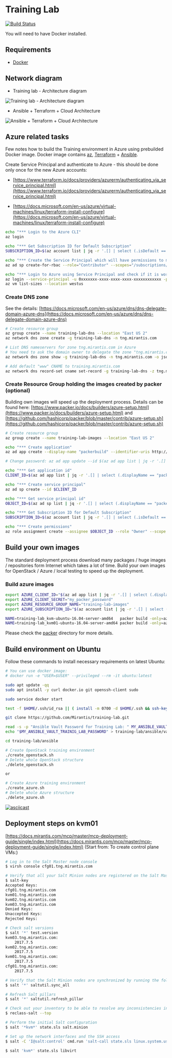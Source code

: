 # Training Lab

[![Build Status](https://travis-ci.org/Mirantis/training-lab.svg?branch=master)](https://travis-ci.org/Mirantis/training-lab)

You will need to have Docker installed.

## Requirements

* [Docker](https://www.docker.com/)

## Network diagram

* Training lab - Architecture diagram

![Training lab - Architecture diagram](images/training-lab.png)

* Ansible + Terraform + Cloud Architecture

![Ansible + Terraform + Cloud Architecture](images/ansible_terraform.png)

## Azure related tasks

Few notes how to build the Training environment in Azure using prebuilded Docker image.
Docker image contains [az](https://docs.microsoft.com/en-us/cli/azure/?view=azure-cli-latest), [Terraform](https://www.terraform.io/) + [Ansible](https://www.ansible.com/).

Create Service Principal and authenticate to Azure - this should be done only once for the new Azure accounts:

* [https://www.terraform.io/docs/providers/azurerm/authenticating_via_service_principal.html](https://www.terraform.io/docs/providers/azurerm/authenticating_via_service_principal.html)

* [https://docs.microsoft.com/en-us/azure/virtual-machines/linux/terraform-install-configure](https://docs.microsoft.com/en-us/azure/virtual-machines/linux/terraform-install-configure)

```bash
echo "*** Login to the Azure CLI"
az login

echo "*** Get Subscription ID for Default Subscription"
SUBSCRIPTION_ID=$(az account list | jq -r '.[] | select (.isDefault == true).id')

echo "*** Create the Service Principal which will have permissions to manage resources in the specified Subscription"
az ad sp create-for-rbac --role="Contributor" --scopes="/subscriptions/$SUBSCRIPTION_ID"

echo "*** Login to Azure using Service Principal and check if it is working"
az login --service-principal -u 0xxxxxxx-xxxx-xxxx-xxxx-xxxxxxxxxxxx -p fxxxxxxx-xxxx-xxxx-xxxx-xxxxxxxxxxxx --tenant 0xxxxxxx-xxxx-xxxx-xxxx-xxxxxxxxxxxx
az vm list-sizes --location westus
```

### Create DNS zone

See the details: [https://docs.microsoft.com/en-us/azure/dns/dns-delegate-domain-azure-dns](https://docs.microsoft.com/en-us/azure/dns/dns-delegate-domain-azure-dns)

```bash
# Create resource group
az group create --name training-lab-dns --location "East US 2"
az network dns zone create -g training-lab-dns -n tng.mirantis.com

# List DNS nameservers for zone tng.mirantis.com in Azure
# You need to ask the domain owner to delegate the zone "tng.mirantis.com" to the Azure nameservers
az network dns zone show -g training-lab-dns -n tng.mirantis.com -o json

# Add default "www" CNAME to training.mirantis.com
az network dns record-set cname set-record -g training-lab-dns -z tng.mirantis.com -n www -c training.mirantis.com
```

### Create Resource Group holding the images created by packer (optional)

Building own images will speed up the deployment process.
Details can be found here: [https://www.packer.io/docs/builders/azure-setup.html](https://www.packer.io/docs/builders/azure-setup.html) and [https://github.com/hashicorp/packer/blob/master/contrib/azure-setup.sh](https://github.com/hashicorp/packer/blob/master/contrib/azure-setup.sh)

```bash
# Create resource group
az group create --name training-lab-images --location "East US 2"

echo "*** Create application"
az ad app create --display-name "packerbuild" --identifier-uris http://packerbuild --homepage http://packerbuild --password my_packer_password

# Change password: az ad app update --id $(az ad app list | jq -r '.[] | select (.displayName == "packerbuild").appId') --password fxxxxxxxxxxxxxxf

echo "*** Get application id"
CLIENT_ID=$(az ad app list | jq -r '.[] | select (.displayName == "packerbuild").appId')

echo "*** Create service principal"
az ad sp create --id $CLIENT_ID

echo "*** Get service principal id"
OBJECT_ID=$(az ad sp list | jq -r '.[] | select (.displayName == "packerbuild").objectId')

echo "*** Get Subscription ID for Default Subscription"
SUBSCRIPTION_ID=$(az account list | jq -r '.[] | select (.isDefault == true).id')

echo "*** Create permissions"
az role assignment create --assignee $OBJECT_ID --role "Owner" --scope /subscriptions/$SUBSCRIPTION_ID
```

## Build your own images

The standard deployment process download many packages / huge images / repositories form Internet which takes a lot of time.
Build your own images for OpenStack / Azure / local testing to speed up the deployment.

### Build azure images

```bash
export AZURE_CLIENT_ID="$(az ad app list | jq -r '.[] | select (.displayName == "packerbuild").appId')"
export AZURE_CLIENT_SECRET="my_packer_password"
export AZURE_RESOURCE_GROUP_NAME="training-lab-images"
export AZURE_SUBSCRIPTION_ID="$(az account list | jq -r '.[] | select (.isDefault == true).id')"

NAME=training-lab_kvm-ubuntu-16.04-server-amd64   packer build -only=azure-arm training-lab_ubuntu_image.json
NAME=training-lab_kvm01-ubuntu-16.04-server-amd64 packer build -only=azure-arm training-lab_ubuntu_image.json
```

Please check the [packer](packer) directory for more details.

## Build environment on Ubuntu

Follow these commands to install necessary requirements on latest Ubuntu:

```bash
# You can use docker image:
# docker run -e "USER=$USER" --privileged --rm -it ubuntu:latest

sudo apt update -qq
sudo apt install -y curl docker.io git openssh-client sudo

sudo service docker start

test -f $HOME/.ssh/id_rsa || ( install -m 0700 -d $HOME/.ssh && ssh-keygen -b 2048 -t rsa -f $HOME/.ssh/id_rsa -q -N "" )

git clone https://github.com/Mirantis/training-lab.git

read -s -p "Ansible Vault Password for Training Lab: " MY_ANSIBLE_VAULT_TRAINIG_LAB_PASSWORD
echo "$MY_ANSIBLE_VAULT_TRAINIG_LAB_PASSWORD" > training-lab/ansible/vault_training-lab.txt

cd training-lab/ansible

# Create OpenStack training environment
./create_openstack.sh
# Delete whole OpenStack structure
./delete_openstack.sh

or

# Create Azure training environment
./create_azure.sh
# Delete whole Azure structure
./delete_azure.sh
```

[![asciicast](https://asciinema.org/a/194279.png)](https://asciinema.org/a/194279)

## Deployment steps on kvm01

[https://docs.mirantis.com/mcp/master/mcp-deployment-guide/single/index.html](https://docs.mirantis.com/mcp/master/mcp-deployment-guide/single/index.html) (Start from: To create control plane VMs:)

```bash
# Log in to the Salt Master node console
$ virsh console cfg01.tng.mirantis.com

# Verify that all your Salt Minion nodes are registered on the Salt Master node
$ salt-key
Accepted Keys:
cfg01.tng.mirantis.com
kvm01.tng.mirantis.com
kvm02.tng.mirantis.com
kvm03.tng.mirantis.com
Denied Keys:
Unaccepted Keys:
Rejected Keys:

# Check salt versions
$ salt '*' test.version
kvm03.tng.mirantis.com:
    2017.7.5
kvm02.tng.mirantis.com:
    2017.7.5
kvm01.tng.mirantis.com:
    2017.7.5
cfg01.tng.mirantis.com:
    2017.7.5

# Verify that the Salt Minion nodes are synchronized by running the following command on the Salt Master node
$ salt '*' saltutil.sync_all

# Refresh Salt pillars
$ salt '*' saltutil.refresh_pillar

# Check out your inventory to be able to resolve any inconsistencies in your model:
$ reclass-salt --top

# Perform the initial Salt configuration
$ salt '*kvm*' state.sls salt.minion

# Set up the network interfaces and the SSH access
$ salt -C 'I@salt:control' cmd.run 'salt-call state.sls linux.system.user,openssh,linux.network;reboot'

$ salt 'kvm*' state.sls libvirt
```
